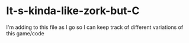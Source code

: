 # It-s-kinda-like-zork-but-C

I'm adding to this file as I go so I can keep track of different variations of this game/code
